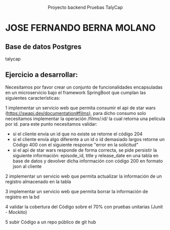 

  <p align="center">Proyecto backend Pruebas TalyCap</p>
  

  


# JOSE FERNANDO BERNA MOLANO

## Base de datos Postgres
talycap

## Ejercicio a desarrollar:
Necesitamos por favor crear un conjunto de funcionalidades encapsuladas en un microservicio bajo el framework
SpringBoot que cumplan las siguientes características:

1 implementar un servicio web que permita consumir el api de star wars (https://swapi.dev/documentation#films),
para dicho consumo solo necesitamos implementar la operación /films/:id/ la cual retorna una película por id.
para este punto necesitamos validar:
* si el cliente envía un id que no existe se retorne el código 204
* si el cliente envía algo diferente a un id o id demasiado largos retorne un Código 400 con el siguiente response "error en la solicitud"
* si el api de star wars responde de forma correcta, se pide persistir la siguiente información:
episode_id, title y release_date en una tabla en base de datos y devolver dicha información con código 200 en formato json al cliente

2 implementar un servicio web que permita actualizar la información de un registro almacenado en la tabla

3 implementar un servicio web que permita borrar la información de registro en la bd 

4 validar la cobertura del Código sobre el 70% con pruebas unitarias (Junit - Mockito) 

5 subir Código a un repo público de git hub